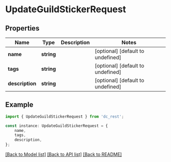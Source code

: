 # UpdateGuildStickerRequest


## Properties

Name | Type | Description | Notes
------------ | ------------- | ------------- | -------------
**name** | **string** |  | [optional] [default to undefined]
**tags** | **string** |  | [optional] [default to undefined]
**description** | **string** |  | [optional] [default to undefined]

## Example

```typescript
import { UpdateGuildStickerRequest } from 'dc_rest';

const instance: UpdateGuildStickerRequest = {
    name,
    tags,
    description,
};
```

[[Back to Model list]](../README.md#documentation-for-models) [[Back to API list]](../README.md#documentation-for-api-endpoints) [[Back to README]](../README.md)
